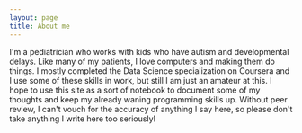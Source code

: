 ```yaml
---
layout: page
title: About me
---
```


I'm a pediatrician who works with kids who have autism and developmental delays. Like many of my patients, I love computers and making them do things. I mostly completed the Data Science specialization on Coursera and I use some of these skills in work, but still I am just an amateur at this. I hope to use this site as a sort of notebook to document some of my thoughts and keep my already waning programming skills up. Without peer review, I can't vouch for the accuracy of anything I say here, so please don't take anything I write here too seriously!